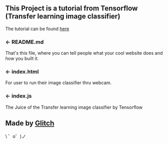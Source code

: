 
This Project is a tutorial from Tensorflow (Transfer learning image classifier)
------------

The tutorial can be found [here](https://www.tensorflow.org/js/tutorials/transfer/image_classification)


### ← README.md

That's this file, where you can tell people what your cool website does and how you built it.

### ← index.html

For user to run their image classifier thru webcam.

### ← index.js

The Juice of the Transfer learning image classifier by Tensorflow


Made by [Glitch](https://glitch.com/)
-------------------

\ ゜o゜)ノ
